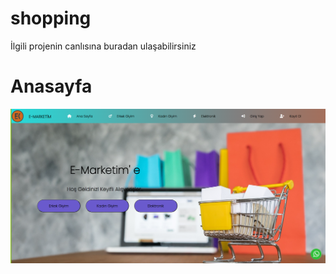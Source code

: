 # shopping
<medya>
<p>İlgili projenin canlısına <a herf="https://ercan-keskin.github.io/shopping/">buradan</a> ulaşabilirsiniz </p>
  
 # Anasayfa
 ![Model](https://github.com/Ercan-Keskin/shopping/blob/main/anasayfa.png) 
  
 
